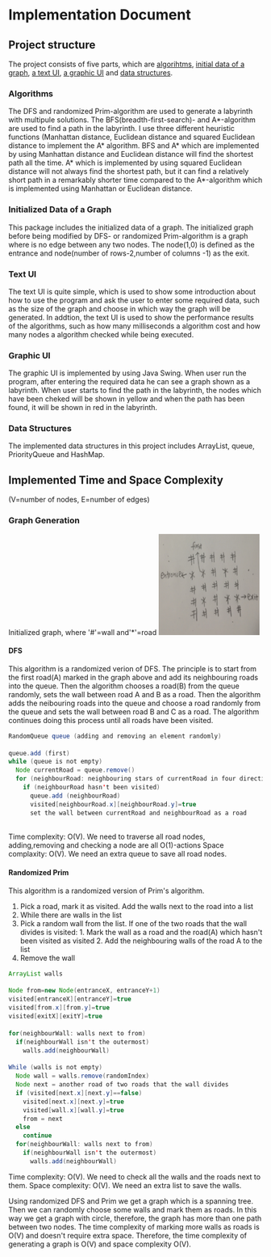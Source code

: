 # Implementation Document

## Project structure
The project consists of five parts, which are [algorihtms](https://github.com/yumoL/walkingAMaze/tree/master/src/main/java/algo), [initial data of a graph](https://github.com/yumoL/walkingAMaze/tree/master/src/main/java/data), [a text UI](https://github.com/yumoL/walkingAMaze/blob/master/src/main/java/main/App.java), [a graphic UI](https://github.com/yumoL/walkingAMaze/tree/master/src/main/java/mazeVisualisation) and [data structures](https://github.com/yumoL/walkingAMaze/tree/master/src/main/java/util).

### Algorithms
The DFS and randomized Prim-algorithm are used to generate a labyrinth with multipule solutions. The BFS(breadth-first-search)- and A*-algorithm are used to find a path in the labyrinth. I use three different heuristic functions (Manhattan distance, Euclidean distance and squared Euclidean distance to implement the A* algorithm. BFS and A* which are implemented by using Manhattan distance and Euclidean distance will find the shortest path all the time. A* which is implemented by using squared Euclidean distance will not always find the shortest path, but it can find a relatively short path in a remarkably shorter time compared to the A*-algorithm which is implemented using Manhattan or Euclidean distance. 

### Initialized Data of a Graph
This package includes the initialized data of a graph. The initialized graph before being modified by DFS- or randomized Prim-algorithm is a graph where is no edge between any two nodes. The node(1,0) is defined as the entrance and node(number of rows-2,number of columns -1) as the exit.

### Text UI
The text UI is quite simple, which is used to show some introduction about how to use the program and ask the user to enter some required data, such as the size of the graph and choose in which way the graph will be generated. In addtion, the text UI is used to show the performance results of the algorithms, such as how many milliseconds a algorithm cost and how many nodes a algorithm checked while being executed.

### Graphic UI
The graphic UI is implemented by using Java Swing. When user run the program, after entering the required data he can see a graph shown as a labyrinth. When user starts to find the path in the labyrinth, the nodes which have been cheked will be shown in yellow and when the path has been found, it will be shown in red in the labyrinth. 

### Data Structures
The implemented data structures in this project includes ArrayList, queue, PriorityQueue and HashMap.

## Implemented Time and Space Complexity
(V=number of nodes, E=number of edges)

### Graph Generation
Initialized graph, where '#'=wall and'*'=road
<img src="https://github.com/yumoL/walkingAMaze/blob/master/documentation/pictures/dfsGen.jpg" width="200" height="200">

#### DFS
This algorithm is a randomized verion of DFS. The principle is to start from the first road(A) marked in the graph above and add its neighbouring roads into the queue. Then the algorithm chooses a road(B) from the queue randomly, sets the wall between road A and B as a road. Then the algorithm adds the neibouring roads into the queue and choose a road randomly from the queue and sets the wall between road B and C as a road. The algorithm continues doing this process until all roads have been visited. 
```java
RandomQueue queue (adding and removing an element randomly)

queue.add (first)
while (queue is not empty)
  Node currentRoad = queue.remove()
  for (neighbourRoad: neighbouring stars of currentRoad in four directions) //four directions = up, down, left, right
    if (neighbourRoad hasn't been visited)
      queue.add (neighbourRoad)
      visited[neighbourRoad.x][neighbourRoad.y]=true
      set the wall between currentRoad and neighbourRoad as a road
    
```
Time complexity: O(V). We need to traverse all road nodes, adding,removing and checking a node are all O(1)-actions
Space complaxity: O(V). We need an extra queue to save all road nodes. 

#### Randomized Prim
This algorithm is a randomized version of Prim's algorithm. 
1. Pick a road, mark it as visited. Add the walls next to the road into a list
2. While there are walls in the list
  1. Pick a random wall from the list. If one of the two roads that the wall divides is visited:
    1. Mark the wall as a road and the road(A) which hasn't been visited as visited
    2. Add the neighbouring walls of the road A to the list
  2. Remove the wall
```java
ArrayList walls

Node from=new Node(entranceX, entranceY+1)
visited[entranceX][entranceY]=true
visited[from.x][from.y]=true
visited[exitX][exitY]=true

for(neighbourWall: walls next to from)
  if(neighbourWall isn't the outermost)
    walls.add(neighbourWall)
    
While (walls is not empty)
  Node wall = walls.remove(randomIndex)
  Node next = another road of two roads that the wall divides
  if (visited[next.x][next.y]==false)
    visited[next.x][next.y]=true
    visited[wall.x][wall.y]=true
    from = next
  else
    continue
  for(neighbourWall: walls next to from)
    if(neighbourWall isn't the outermost)
      walls.add(neighbourWall)
```
Time complexity: O(V). We need to check all the walls and the roads next to them.
Space complexity: O(V). We need an extra list to save the walls.

Using randomized DFS and Prim we get a graph which is a spanning tree. Then we can randomly choose some walls and mark them as roads. In this way we get a graph with circle, therefore, the graph has more than one path between two nodes. 
The time complexity of marking more walls as roads is O(V) and doesn't require extra space. Therefore, the time complexity of generating a graph is O(V) and space complexity O(V). 
